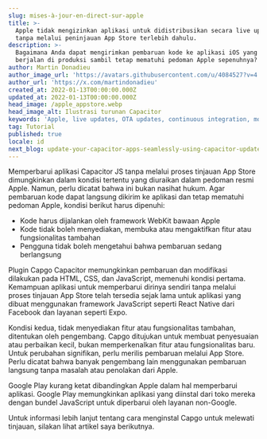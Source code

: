 ```yaml
---
slug: mises-à-jour-en-direct-sur-apple
title: >-
  Apple tidak mengizinkan aplikasi untuk didistribusikan secara live update
  tanpa melalui peninjauan App Store terlebih dahulu.
description: >-
  Bagaimana Anda dapat mengirimkan pembaruan kode ke aplikasi iOS yang sedang
  berjalan di produksi sambil tetap mematuhi pedoman Apple sepenuhnya?
author: Martin Donadieu
author_image_url: 'https://avatars.githubusercontent.com/u/4084527?v=4'
author_url: 'https://x.com/martindonadieu'
created_at: 2022-01-13T00:00:00.000Z
updated_at: 2022-01-13T00:00:00.000Z
head_image: /apple_appstore.webp
head_image_alt: Ilustrasi turunan Capacitor
keywords: 'Apple, live updates, OTA updates, continuous integration, mobile app updates'
tag: Tutorial
published: true
locale: id
next_blog: update-your-capacitor-apps-seamlessly-using-capacitor-updater
---
```

Memperbarui aplikasi Capacitor JS tanpa melalui proses tinjauan App Store dimungkinkan dalam kondisi tertentu yang diuraikan dalam pedoman resmi Apple. Namun, perlu dicatat bahwa ini bukan nasihat hukum. Agar pembaruan kode dapat langsung dikirim ke aplikasi dan tetap mematuhi pedoman Apple, kondisi berikut harus dipenuhi:

- Kode harus dijalankan oleh framework WebKit bawaan Apple
- Kode tidak boleh menyediakan, membuka atau mengaktifkan fitur atau fungsionalitas tambahan
- Pengguna tidak boleh mengetahui bahwa pembaruan sedang berlangsung

Plugin Capgo Capacitor memungkinkan pembaruan dan modifikasi dilakukan pada HTML, CSS, dan JavaScript, memenuhi kondisi pertama.
Kemampuan aplikasi untuk memperbarui dirinya sendiri tanpa melalui proses tinjauan App Store telah tersedia sejak lama untuk aplikasi yang dibuat menggunakan framework JavaScript seperti React Native dari Facebook dan layanan seperti Expo.

Kondisi kedua, tidak menyediakan fitur atau fungsionalitas tambahan, ditentukan oleh pengembang. Capgo ditujukan untuk membuat penyesuaian atau perbaikan kecil, bukan memperkenalkan fitur atau fungsionalitas baru. Untuk perubahan signifikan, perlu merilis pembaruan melalui App Store. Perlu dicatat bahwa banyak pengembang lain menggunakan pembaruan langsung tanpa masalah atau penolakan dari Apple.

Google Play kurang ketat dibandingkan Apple dalam hal memperbarui aplikasi. Google Play memungkinkan aplikasi yang diinstal dari toko mereka dengan bundel JavaScript untuk diperbarui oleh layanan non-Google.

Untuk informasi lebih lanjut tentang cara menginstal Capgo untuk melewati tinjauan, silakan lihat artikel saya berikutnya.
